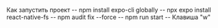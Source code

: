 Как запустить проект
-- npm install expo-cli globally
-- npx expo install react-native-fs
-- npm audit fix --force
-- npm run start
-- Клавиша "w"
